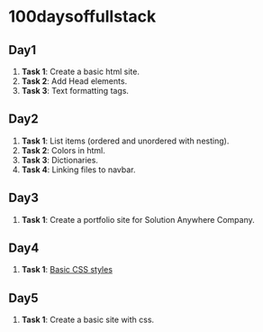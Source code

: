 # 100daysoffullstack


## Day1

1. **Task 1**: Create a basic html site.
2. **Task 2**: Add Head elements.
3. **Task 3**: Text formatting tags.

## Day2

1. **Task 1**: List items (ordered and unordered with nesting).
2. **Task 2**: Colors in html.
3. **Task 3**: Dictionaries.
4. **Task 4**: Linking files to navbar.

## Day3

1. **Task 1**: Create a portfolio site for Solution Anywhere Company.

## Day4

1. **Task 1**: [Basic CSS styles](https://friendly-knuth-f5856d.netlify.com)


## Day5

1. **Task 1**: Create a basic site with css.